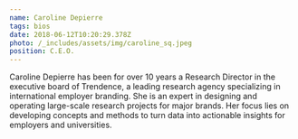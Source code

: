 ```yaml
---
name: Caroline Depierre
tags: bios
date: 2018-06-12T10:20:29.378Z
photo: /_includes/assets/img/caroline_sq.jpeg
position: C.E.O.
---
```


Caroline Depierre has been for over 10 years a Research Director in the executive board of Trendence, a leading research agency specializing in international employer branding. She is an expert in designing and operating large-scale research projects for major brands. Her focus lies on developing concepts and methods to turn data into actionable insights for employers and universities.
